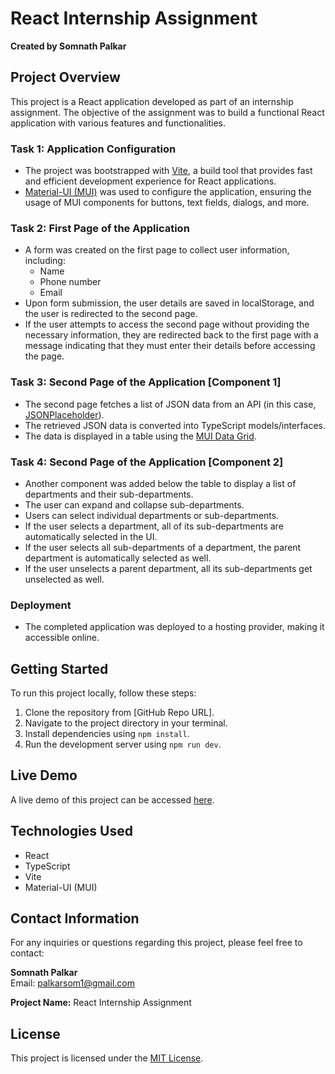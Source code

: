 # React Internship Assignment

**Created by Somnath Palkar**

## Project Overview

This project is a React application developed as part of an internship assignment. The objective of the assignment was to build a functional React application with various features and functionalities.

### Task 1: Application Configuration

- The project was bootstrapped with [Vite](https://vitejs.dev/guide/), a build tool that provides fast and efficient development experience for React applications.
- [Material-UI (MUI)](https://mui.com/material-ui/getting-started/overview/) was used to configure the application, ensuring the usage of MUI components for buttons, text fields, dialogs, and more.

### Task 2: First Page of the Application

- A form was created on the first page to collect user information, including:
  - Name
  - Phone number
  - Email
- Upon form submission, the user details are saved in localStorage, and the user is redirected to the second page.
- If the user attempts to access the second page without providing the necessary information, they are redirected back to the first page with a message indicating that they must enter their details before accessing the page.

### Task 3: Second Page of the Application [Component 1]

- The second page fetches a list of JSON data from an API (in this case, [JSONPlaceholder](https://jsonplaceholder.typicode.com/posts)).
- The retrieved JSON data is converted into TypeScript models/interfaces.
- The data is displayed in a table using the [MUI Data Grid](https://mui.com/x/react-data-grid/).

### Task 4: Second Page of the Application [Component 2]

- Another component was added below the table to display a list of departments and their sub-departments.
- The user can expand and collapse sub-departments.
- Users can select individual departments or sub-departments.
- If the user selects a department, all of its sub-departments are automatically selected in the UI.
- If the user selects all sub-departments of a department, the parent department is automatically selected as well.
- If the user unselects a parent department, all its sub-departments get unselected as well.

### Deployment

- The completed application was deployed to a hosting provider, making it accessible online.

## Getting Started

To run this project locally, follow these steps:

1. Clone the repository from [GitHub Repo URL].
2. Navigate to the project directory in your terminal.
3. Install dependencies using `npm install`.
4. Run the development server using `npm run dev`.

## Live Demo

A live demo of this project can be accessed [here](https://your-live-demo-url.com).

## Technologies Used

- React
- TypeScript
- Vite
- Material-UI (MUI)

## Contact Information

For any inquiries or questions regarding this project, please feel free to contact:

**Somnath Palkar**  
Email: palkarsom1@gmail.com

**Project Name:** React Internship Assignment

## License

This project is licensed under the [MIT License](LICENSE).
